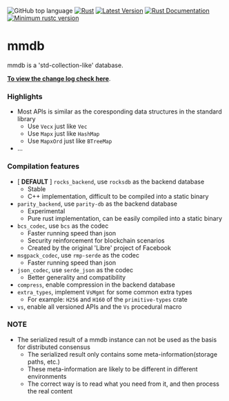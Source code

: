 ![GitHub top language](https://img.shields.io/github/languages/top/rust-util-collections/mmdb)
[![Rust](https://github.com/rust-util-collections/mmdb/actions/workflows/rust.yml/badge.svg)](https://github.com/rust-util-collections/mmdb/actions/workflows/rust.yml)
[![Latest Version](https://img.shields.io/crates/v/mmdb.svg)](https://crates.io/crates/mmdb)
[![Rust Documentation](https://img.shields.io/badge/api-rustdoc-blue.svg)](https://docs.rs/mmdb)
[![Minimum rustc version](https://img.shields.io/badge/rustc-1.63+-lightgray.svg)](https://github.com/rust-random/rand#rust-version-requirements)

# mmdb

mmdb is a 'std-collection-like' database.

[**To view the change log check here**](https://github.com/rust-util-collections/mmdb/blob/master/CHANGELOG.md).

### Highlights

- Most APIs is similar as the coresponding data structures in the standard library
    - Use `Vecx` just like `Vec`
    - Use `Mapx` just like `HashMap`
    - Use `MapxOrd` just like `BTreeMap`
- ...

### Compilation features

- [ **DEFAULT** ] `rocks_backend`, use `rocksdb` as the backend database
  - Stable
  - C++ implementation, difficult to be compiled into a static binary
- `parity_backend`, use `parity-db` as the backend database
  - Experimental
  - Pure rust implementation, can be easily compiled into a static binary
- `bcs_codec`, use `bcs` as the codec
    - Faster running speed than json
    - Security reinforcement for blockchain scenarios
    - Created by the original 'Libre' project of Facebook
- `msgpack_codec`, use `rmp-serde` as the codec
    - Faster running speed than json
- `json_codec`, use `serde_json` as the codec
    - Better generality and compatibility
- `compress`, enable compression in the backend database
- `extra_types`, implement `VsMgmt` for some common extra types
  - For example: `H256` and `H160` of the `primitive-types` crate
- `vs`, enable all versioned APIs and the `Vs` procedural macro

### NOTE

- The serialized result of a mmdb instance can not be used as the basis for distributed consensus
  - The serialized result only contains some meta-information(storage paths, etc.)
  - These meta-information are likely to be different in different environments
  - The correct way is to read what you need from it, and then process the real content
